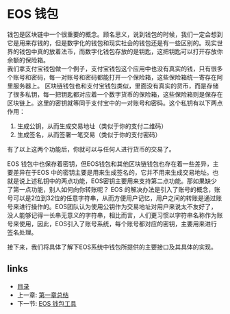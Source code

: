 # EOS 钱包
钱包是区块链中一个很重要的概念。顾名思义，说到钱包的时候，我们一定会想到它是用来存钱的，但是数字化的钱包和现实社会的钱包还是有一些区别的。现实世界的钱包中真的放着法币，而数字化钱包存放的是钥匙，这把钥匙可以打开存放你余额的保险箱。  
我们拿支付宝钱包做一个例子，支付宝钱包这个应用中也没有真实的钱，只有很多个账号和密码，每一对账号和密码都能打开一个保险箱，这些保险箱统一寄存在阿里服务器上。
区块链钱包也和支付宝钱包类似，里面没有真实的货币，而是存储了很多私钥，每一把钥匙都对应着一个数字货币的保险箱，这些保险箱则是保存在区块链上。这里的密钥就等同于支付宝中的一对账号和密码。这个私钥有以下两点作用：

1. 生成公钥，从而生成交易地址（类似于你的支付二维码）
2. 生成签名，从而签署一笔交易（类似于你的支付密码）  

有了以上这两个功能后，你就可以与任何人进行货币的交易了。

EOS 钱包中也保存着密钥，但EOS钱包和其他区块链钱包也存在着一些差异，主要差异在于EOS 中的密钥主要是用来生成签名的，它并不用来生成交易地址。也就是说上述私钥中的两点功能，EOS密钥主要用来支持第二点功能。那如果缺少了第一点功能，别人如何向你转账呢？ EOS 的解决办法是引入了账号的概念，账号可以是2位到32位的任意字符串，从而方便用户记忆，用户之间的转账是通过账号来进行操作的。EOS团队认为使用公钥作为交易地址对用户来说太不友好了，没人能够记得一长串无意义的字符串，相比而言，人们更习惯以字符串名称作为账号来使用，因此，EOS引入了账号系统，每个账号都对应的密钥，主要用来进行签名处理。  

接下来，我们将具体了解下EOS系统中钱包所提供的主要接口及其具体的实现。

## links
  * [目录](<preface.md>)
  * 上一章: [第一章总结](<01.4.md>)
  * 下一节: [EOS 钱包工具](<02.1.md>)
